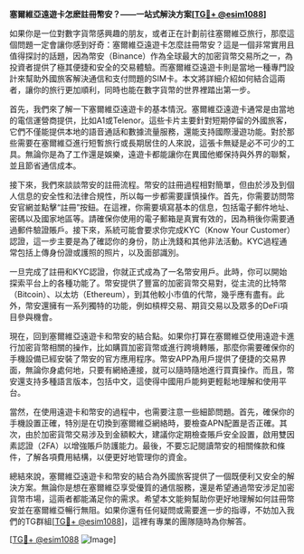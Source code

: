 **塞爾維亞遠遊卡怎麽註冊幣安？——一站式解決方案[[TG💪+ @esim1088](https://t.me/s/esim1088)]**

如果你是一位對數字貨幣感興趣的朋友，或者正在計劃前往塞爾維亞旅行，那麼這個問題一定會讓你感到好奇：塞爾維亞遠遊卡怎麼註冊幣安？這是一個非常實用且值得探討的話題，因為幣安（Binance）作為全球最大的加密貨幣交易所之一，為投資者提供了極其便捷和安全的交易體驗。而塞爾維亞遠遊卡則是當地一種專門設計來幫助外國旅客解決通信和支付問題的SIM卡。本文將詳細介紹如何結合這兩者，讓你的旅行更加順利，同時也能在數字貨幣的世界裡踏出第一步。

首先，我們來了解一下塞爾維亞遠遊卡的基本情況。塞爾維亞遠遊卡通常是由當地的電信運營商提供，比如A1或Telenor。這些卡片主要針對短期停留的外國旅客，它們不僅能提供本地的語音通話和數據流量服務，還能支持國際漫遊功能。對於那些需要在塞爾維亞進行短暫旅行或長期居住的人來說，這張卡無疑是必不可少的工具。無論你是為了工作還是娛樂，遠遊卡都能讓你在異國他鄉保持與外界的聯繫，並且節省通信成本。

接下來，我們來談談幣安的註冊流程。幣安的註冊過程相對簡單，但由於涉及到個人信息的安全性和法律合規性，所以每一步都需要謹慎操作。首先，你需要訪問幣安官網並點擊“註冊”按鈕。在這裡，你需要填寫基本的信息，包括電子郵件地址、密碼以及國家地區等。請確保你使用的電子郵箱是真實有效的，因為稍後你需要通過郵件驗證賬戶。接下來，系統可能會要求你完成KYC（Know Your Customer）認證，這一步主要是為了確認你的身份，防止洗錢和其他非法活動。KYC過程通常包括上傳身份證或護照的照片，以及面部識別。

一旦完成了註冊和KYC認證，你就正式成為了一名幣安用戶。此時，你可以開始探索平台上的各種功能了。幣安提供了豐富的加密貨幣交易對，從主流的比特幣（Bitcoin）、以太坊（Ethereum），到其他較小市值的代幣，幾乎應有盡有。此外，幣安還擁有一系列獨特的功能，例如槓桿交易、期貨交易以及眾多的DeFi項目參與機會。

現在，回到塞爾維亞遠遊卡和幣安的結合點。如果你打算在塞爾維亞使用遠遊卡進行加密貨幣相關的操作，比如購買加密貨幣或進行跨境轉賬，那麼你需要確保你的手機設備已經安裝了幣安的官方應用程序。幣安APP為用戶提供了便捷的交易界面，無論你身處何地，只要有網絡連接，就可以隨時隨地進行買賣操作。而且，幣安還支持多種語言版本，包括中文，這使得中國用戶能夠更輕鬆地理解和使用平台。

當然，在使用遠遊卡和幣安的過程中，也需要注意一些細節問題。首先，確保你的手機設置正確，特別是在切換到塞爾維亞網絡時，要檢查APN配置是否正確。其次，由於加密貨幣交易涉及到金額較大，建議你定期檢查賬戶安全設置，啟用雙因素認證（2FA）以增強賬戶防護能力。最後，不要忘記閱讀幣安的相關條款和條件，了解各項費用結構，以便更好地管理你的資金。

總結來說，塞爾維亞遠遊卡和幣安的結合為外國旅客提供了一個既便利又安全的解決方案。無論你是想在塞爾維亞享受優質的通信服務，還是希望通過幣安涉足加密貨幣市場，這兩者都能滿足你的需求。希望本文能夠幫助你更好地理解如何註冊幣安並在塞爾維亞暢行無阻。如果你還有任何疑問或需要進一步的指導，不妨加入我們的TG群組[[TG💪+ @esim1088](https://t.me/s/esim1088)]，這裡有專業的團隊隨時為你解答。

[[TG💪+ @esim1088](https://t.me/s/esim1088) ![Image](https://i.postimg.cc/4NQfJmqS/Snipaste-2025-05-13-00-14-12.png)]